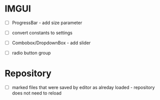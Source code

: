 # IMGUI
- [ ] ProgressBar - add size parameter
- [ ] convert constants to settings
- [ ] Combobox/DropdownBox - add slider
- [ ] radio button group


# Repository
- [ ] marked files that were saved by editor as alreday loaded - repository does not need to reload
